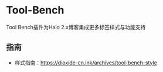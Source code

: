 # Tool-Bench
Tool Bench插件为Halo 2.x博客集成更多标签样式与功能支持

## 指南
- 样式指南：https://dioxide-cn.ink/archives/tool-bench-style
